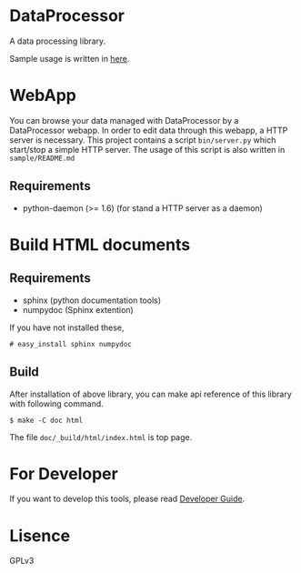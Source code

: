 DataProcessor
=============

A data processing library.

Sample usage is written in [here](sample/README.md "Sample Usage").

WebApp
======
You can browse your data managed with DataProcessor by a DataProcessor webapp.
In order to edit data through this webapp, a HTTP server is necessary.
This project contains a script `bin/server.py` which start/stop a simple HTTP server.
The usage of this script is also written in `sample/README.md`

Requirements
------------

- python-daemon (>= 1.6) (for stand a HTTP server as a daemon)


Build HTML documents
====================
Requirements
------------
- sphinx (python documentation tools)
- numpydoc (Sphinx extention)

If you have not installed these,

    # easy_install sphinx numpydoc

Build
-----
After installation of above library,
you can make api reference of this library with following command.

    $ make -C doc html

The file `doc/_build/html/index.html` is top page.


For Developer
=============

If you want to develop this tools, please read [Developer Guide](developer.md "Developer Guide").

Lisence
==========
GPLv3
